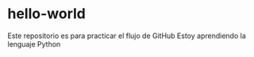 # hello-world
Este repositorio es para practicar el flujo de GitHub
Estoy aprendiendo la lenguaje Python
